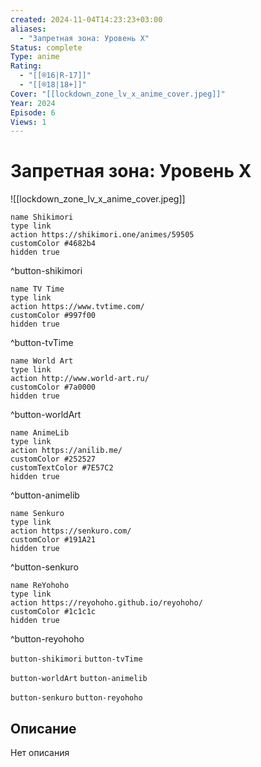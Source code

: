 ```yaml
---
created: 2024-11-04T14:23:23+03:00
aliases:
  - "Запретная зона: Уровень X"
Status: complete
Type: anime
Rating:
  - "[[®️16|R-17]]"
  - "[[®️18|18+]]"
Cover: "[[lockdown_zone_lv_x_anime_cover.jpeg]]"
Year: 2024
Episode: 6
Views: 1
---
```


# Запретная зона: Уровень X

![[lockdown_zone_lv_x_anime_cover.jpeg]]

```button
name Shikimori
type link
action https://shikimori.one/animes/59505
customColor #4682b4
hidden true
```
^button-shikimori

```button
name TV Time
type link
action https://www.tvtime.com/
customColor #997f00
hidden true
```
^button-tvTime

```button
name World Art
type link
action http://www.world-art.ru/
customColor #7a0000
hidden true
```
^button-worldArt

```button
name AnimeLib
type link
action https://anilib.me/
customColor #252527
customTextColor #7E57C2
hidden true
```
^button-animelib

```button
name Senkuro
type link
action https://senkuro.com/
customColor #191A21
hidden true
```
^button-senkuro

```button
name ReYohoho
type link
action https://reyohoho.github.io/reyohoho/
customColor #1c1c1c
hidden true
```
^button-reyohoho

`button-shikimori` `button-tvTime`

`button-worldArt` `button-animelib`

`button-senkuro` `button-reyohoho`

## Описание

Нет описания
